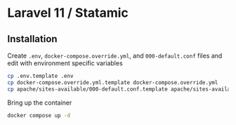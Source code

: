 # Laravel 11 / Statamic

## Installation

Create `.env`, `docker-compose.override.yml`, and `000-default.conf` files and edit with environment specific variables

```bash
cp .env.template .env
cp docker-compose.override.yml.template docker-compose.override.yml
cp apache/sites-available/000-default.conf.template apache/sites-available/000-default.conf
```

Bring up the container

```bash
docker compose up -d
```